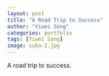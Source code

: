 ```yaml
---
layout: post
title: "A Road Trip to Success"
author: "Yiwei Song"
categories: portfolio
tags: [Yiwei Song]
image: cuba-2.jpg
---
```


A road trip to success. 
